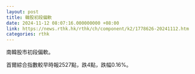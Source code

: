 ```yaml
---
layout: post
title: 韓股初段偏軟
date: 2024-11-12 08:07:16.000000000 +08:00
link: https://news.rthk.hk/rthk/ch/component/k2/1778626-20241112.htm
categories: rthk
---
```


南韓股市初段偏軟。

首爾綜合指數較早時報2527點，跌4點，跌幅0.16%。
